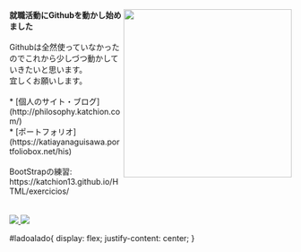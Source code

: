 <img src="https://octodex.github.com/images/hula_loop_octodex03.gif" align="right" width="300">
<b>就職活動にGithubを動かし始めました</b>
<br>
<br>
Githubは全然使っていなかったのでこれから少しづつ動かしていきたいと思います。<br>
宜しくお願いします。
<br>
<br>
* [個人のサイト・ブログ](http://philosophy.katchion.com/)<br>
* [ポートフォリオ](https://katiayanaguisawa.portfoliobox.net/his)<br>
<br>
BootStrapの練習:<br>
https://katchion13.github.io/HTML/exercicios/<br>
<br>
<br><div id="ladoalado">
  <a href="https://github.com/katchion13/github-readme-stats">
    <img src="https://github-readme-stats.vercel.app/api/top-langs/?username=katchion13&layout=compact"/>
  </a>
  <a href="https://github.com/katchion13/github-readme-stats">
    <img src="https://github-readme-stats.vercel.app/api?username=katchion13&count_private=true&show_icons=true&custom_title=Github%20Status&hide=issues"/>
  </a></div>

#ladoalado{
    display: flex; 
    justify-content: center; 
}
